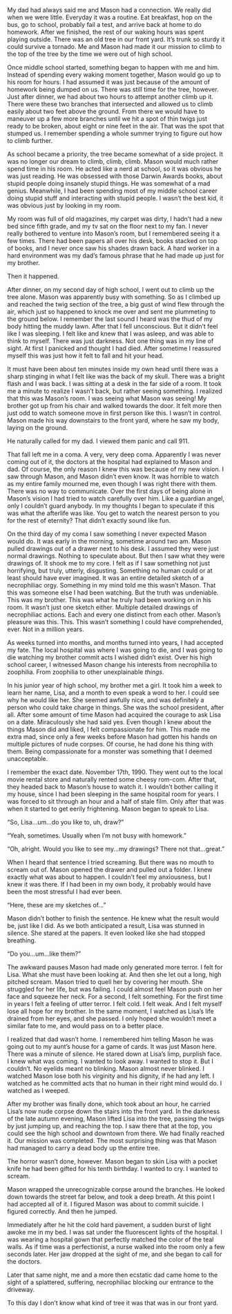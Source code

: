 My dad had always said me and Mason had a connection. We really did when we were little. Everyday it was a routine. Eat breakfast, hop on the bus, go to school, probably fail a test, and arrive back at home to do homework. After we finished, the rest of our waking hours was spent playing outside. There was an old tree in our front yard. It’s trunk so sturdy it could survive a tornado. Me and Mason had made it our mission to climb to the top of the tree by the time we were out of high school. 

Once middle school started, something began to happen with me and him. Instead of spending every waking moment together, Mason would go up to his room for hours. I had assumed it was just because of the amount of homework being dumped on us. There was still time for the tree, however. Just after dinner, we had about two hours to attempt another climb up it. There were these two branches that intersected and allowed us to climb easily about two feet above the ground. From there we would have to maneuver up a few more branches until we hit a spot of thin twigs just ready to be broken, about eight or nine feet in the air. That was the spot that stumped us. I remember spending a whole summer trying to figure out how to climb further.

As school became a priority, the tree became somewhat of a side project. It was no longer our dream to climb, climb, climb. Mason would much rather spend time in his room. He acted like a nerd at school, so it was obvious he was just reading. He was obsessed with those Darwin Awards books, about stupid people doing insanely stupid things. He was somewhat of a mad genius. Meanwhile, I had been spending most of my middle school career doing stupid stuff and interacting with stupid people. I wasn’t the best kid, it was obvious just by looking in my room.

My room was full of old magazines, my carpet was dirty, I hadn’t had a new bed since fifth grade, and my tv sat on the floor next to my fan. I never really bothered to venture into Mason’s room, but I remembered seeing it a few times. There had been papers all over his desk, books stacked on top of books, and I never once saw his shades drawn back. A hard worker in a hard environment was my dad’s famous phrase that he had made up just for my brother. 

Then it happened.

After dinner, on my second day of high school, I went out to climb up the tree alone. Mason was apparently busy with something. So as I climbed up and reached the twig section of the tree, a big gust of wind flew through the air, which just so happened to knock me over and sent me plummeting to the ground below. I remember the last sound I heard was the thud of my body hitting the muddy lawn. After that I fell unconscious. But it didn’t feel like I was sleeping. I felt like and knew that I was asleep, and was able to think to myself. There was just darkness. Not one thing was in my line of sight. At first I panicked and thought I had died. After sometime I reassured myself this was just how it felt to fall and hit your head. 

It must have been about ten minutes inside my own head until there was a sharp stinging in what I felt like was the back of my skull. There was a bright flash and I was back. I was sitting at a desk in the far side of a room. It took me a minute to realize I wasn’t back, but rather seeing something. I realized that this was Mason’s room. I was seeing what Mason was seeing! My brother got up from his chair and walked towards the door. It felt more then just odd to watch someone move in first person like this. I wasn’t in control. Mason made his way downstairs to the front yard, where he saw my body, laying on the ground.

He naturally called for my dad. I viewed them panic and call 911.

That fall left me in a coma. A very, very deep coma. Apparently I was never coming out of it, the doctors at the hospital had explained to Mason and dad. Of course, the only reason I knew this was because of my new vision. I saw through Mason, and Mason didn’t even know. It was horrible to watch as my entire family mourned me, even though I was right there with them. There was no way to communicate. Over the first days of being alone in Mason’s vision I had tried to watch carefully over him. Like a guardian angel, only I couldn’t guard anybody. In my thoughts I began to speculate if this was what the afterlife was like. You get to watch the nearest person to you for the rest of eternity? That didn’t exactly sound like fun.

On the third day of my coma I saw something I never expected Mason would do. It was early in the morning, sometime around two am. Mason pulled drawings out of a drawer next to his desk. I assumed they were just normal drawings. Nothing to speculate about. But then I saw what they were drawings of. It shook me to my core. I felt as if I saw something not just horrifying, but truly, utterly, disgusting. Something no human could or at least should have ever imagined. It was an entire detailed sketch of a necrophiliac orgy. Something in my mind told me this wasn’t Mason. That this was someone else I had been watching. But the truth was undeniable. This was my brother. This was what he truly had been working on in his room. It wasn’t just one sketch either. Multiple detailed drawings of necrophiliac actions. Each and every one distinct from each other. Mason’s pleasure was this. This. This wasn’t something I could have comprehended, ever. Not in a million years.

As weeks turned into months, and months turned into years, I had accepted my fate. The local hospital was where I was going to die, and I was going to die watching my brother commit acts I wished didn’t exist. Over his high school career, I witnessed Mason change his interests from necrophilia to zoophilia. From zoophilia to other unexplainable *things*. 

In his junior year of high school, my brother met a girl. It took him a week to learn her name, Lisa, and a month to even speak a word to her. I could see why he would like her. She seemed awfully nice, and was definitely a person who could take charge in things. She was the school president, after all. After some amount of time Mason had acquired the courage to ask Lisa on a date. Miraculously she had said yes. Even though I knew about the things Mason did and liked, I felt compassionate for him. This made me extra mad, since only a few weeks before Mason had gotten his hands on multiple pictures of nude corpses. Of course, he had done his thing with them. Being compassionate for a monster was something that I deemed unacceptable. 

I remember the exact date. November 17th, 1990. They went out to the local movie rental store and naturally rented some cheesy rom-com. After that, they headed back to Mason’s house to watch it. I wouldn’t bother calling it my house, since I had been sleeping in the same hospital room for years. I was forced to sit through an hour and a half of stale film. Only after that was when it started to get eerily frightening. Mason began to speak to Lisa.

“So, Lisa...um...do you like to, uh, draw?”

“Yeah, sometimes. Usually when I’m not busy with homework.”

“Oh, alright. Would you like to see my...my drawings? There not that...great.”

When I heard that sentence I tried screaming. But there was no mouth to scream out of. Mason opened the drawer and pulled out a folder. I knew exactly what was about to happen. I couldn’t feel my anxiousness, but I knew it was there. If I had been in my own body, it probably would have been the most stressful I had ever been.

“Here, these are my sketches of...”

Mason didn’t bother to finish the sentence. He knew what the result would be, just like I did. As we both anticipated a result, Lisa was stunned in silence. She stared at the papers. It even looked like she had stopped breathing.

“Do you...um...like them?”

The awkward pauses Mason had made only generated more terror. I felt for Lisa. What she must have been looking at. And then she let out a long, high pitched scream. Mason tried to quell her by covering her mouth. She struggled for her life, but was failing. I could almost feel Mason push on her face and squeeze her neck. For a second, I felt something. For the first time in years I felt a feeling of utter terror. I felt cold. I felt weak. And I felt myself lose all hope for my brother. In the same moment, I watched as Lisa’s life drained from her eyes, and she passed. I only hoped she wouldn’t meet a similar fate to me, and would pass on to a better place. 

I realized that dad wasn’t home. I remembered him telling Mason he was going out to my aunt’s house for a game of cards. It was just Mason here. There was a minute of silence. He stared down at Lisa’s limp, purplish face. I knew what was coming. I wanted to look away. I wanted to stop it. But I couldn’t. No eyelids meant no blinking. Mason almost never blinked. I watched Mason lose both his virginity and his dignity, if he had any left. I watched as he committed acts that no human in their right mind would do. I watched as I weeped.

After my brother was finally done, which took about an hour, he carried Lisa’s now nude corpse down the stairs into the front yard. In the darkness of the late autumn evening, Mason lifted Lisa into the tree, passing the twigs by just jumping up, and reaching the top. I saw there that at the top, you could see the high school and downtown from there. We had finally reached it. Our mission was completed. The most surprising thing was that Mason had managed to carry a dead body up the entire tree.

The horror wasn’t done, however. Mason began to skin Lisa with a pocket knife he had been gifted for his tenth birthday. I wanted to cry. I wanted to scream.

Mason wrapped the unrecognizable corpse around the branches. He looked down towards the street far below, and took a deep breath. At this point I had accepted all of it. I figured Mason was about to commit suicide. I figured correctly. And then he jumped.

Immediately after he hit the cold hard pavement, a sudden burst of light awoke me in my bed. I was sat under the fluorescent lights of the hospital. I was wearing a hospital gown that perfectly matched the color of the teal walls. As if time was a perfectionist, a nurse walked into the room only a few seconds later. Her jaw dropped at the sight of me, and she began to call for the doctors.

Later that same night, me and a more then ecstatic dad came home to the sight of a splattered, suffering, necrophiliac blocking our entrance to the driveway.

To this day I don’t know what kind of tree it was that was in our front yard.